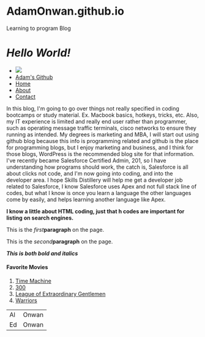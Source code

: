 # AdamOnwan.github.io
Learning to program Blog
<!DOCTYPE html>
<html>
  <head>
    <title>Hello World</title>
  </head>
  <body>
    <h1><em>Hello World!</em></h1>
    <ul>
      <li>
        <a href="https://skilldistillery.com/">
          <img src="https://course_report_production.s3.amazonaws.com/rich/rich_files/rich_files/4216/s200/sd-logo.jpg" />
        </a>
      </li>
      <li>
        <a href="https://github.com/AdamOnwan">Adam's Github</a>
      </li>
      <li>
        <a href="home.html">Home</a>
      </li>
      <li>
        <a href="pages/about.html">About</a>
      </li>
      <li>
        <a href="pages/contact.html">Contact</a>
      </li>
    </ul>
    <p> In this blog, I'm going to go over things not really specified in coding bootcamps or study material.
      Ex. Macbook basics, hotkeys, tricks, etc.
      Also, my IT experience is limited and really end user rather than programmer,
      such as operating message traffic terminals, cisco networks to ensure they
      running as intended.
      My degrees is marketing and MBA, I will start out using github blog because
      this info is programming related and github is the place for programming blogs,
      but I enjoy marketing and business, and I think for those blogs, WordPress
      is the recommended blog site for that information.
      I've recently became Salesforce Certified Admin, 201, so I have understanding how
      programs should work, the catch is, Salesforce is all about clicks not code, and
      I'm now going into coding, and into the developer area.
      I hope Skills Distillery will help me get a developer job related to Salesforce,
      I know Salesforce uses Apex and not full stack line of codes, but what I know is
      once you learn a language the other languages come by easily, and helps learning
      another language like Apex.
    <p><strong>I know a little about HTML coding, just that h codes are important for
      listing on search engines.</strong></p>
    <p>This is the <em>first</em><strong>paragraph</strong> on the page.</p>
    <p>This is the <em>second</em><strong>paragraph</strong> on the page.</p>
    <p><strong><em>This is both bold and italics</em></strong></p>
    <h4> Favorite Movies </h4>
      <ol>
        <li>
          <a href="https://www.imdb.com/title/tt0268695/">Time Machine</a>
        </li>
        <li>
          <a href="https://www.imdb.com/title/tt0416449/">300</a>
        </li>
        <li>
          <a href="https://www.imdb.com/title/tt0311429/">League of Extraordinary Gentlemen</a>
        </li>
        <li>
          <a href="https://www.imdb.com/title/tt0080120/">Warriors</a>
        </li>
      </ol>
      <table>
        <tr>
          <td>Al</td>
          <td>Onwan</td>
        </tr>
        <tr>
          <td>Ed</td>
          <td>Onwan</td>
        </tr>
      </table>
  </body>
</html>
